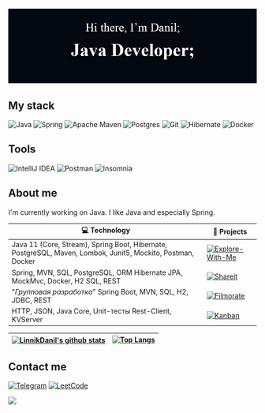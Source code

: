 ![Описание](https://github.com/LinnikDanil/LinnikDanil/blob/main/header.png?raw=true)
## My stack
![Java](https://img.shields.io/badge/java-%23ED8B00.svg?style=for-the-badge&logo=openjdk&logoColor=white)
![Spring](https://img.shields.io/badge/spring-%236DB33F.svg?style=for-the-badge&logo=spring&logoColor=white)
![Apache Maven](https://img.shields.io/badge/Apache%20Maven-C71A36?style=for-the-badge&logo=Apache%20Maven&logoColor=white)
![Postgres](https://img.shields.io/badge/postgres-%23316192.svg?style=for-the-badge&logo=postgresql&logoColor=white) 
![Git](https://img.shields.io/badge/git-%23F05033.svg?style=for-the-badge&logo=git&logoColor=white) 
![Hibernate](https://img.shields.io/badge/Hibernate-59666C?style=for-the-badge&logo=Hibernate&logoColor=white)
![Docker](https://img.shields.io/badge/docker-%230db7ed.svg?style=for-the-badge&logo=docker&logoColor=white)
## Tools
![IntelliJ IDEA](https://img.shields.io/badge/IntelliJIDEA-000000.svg?style=for-the-badge&logo=intellij-idea&logoColor=white)
![Postman](https://img.shields.io/badge/Postman-FF6C37?style=for-the-badge&logo=postman&logoColor=white)
![Insomnia](https://img.shields.io/badge/Insomnia-black?style=for-the-badge&logo=insomnia&logoColor=5849BE)


## About me
I'm currently working on Java. I like Java and especially Spring.

| 💻 **Technology** | 🚀 **Projects** |
| - | - |
| Java 11 (Core, Stream), Spring Boot, Hibernate, PostgreSQL, Maven, Lombok, Junit5, Mockito, Postman, Docker| [![Explore-With-Me](https://img.shields.io/static/v1?label=&message=Explore-With-Me&color=000605&logo=github&logoColor=FFFFFF&labelColor=000605)](https://github.com/LinnikDanil/java-explore-with-me) |
| Spring, MVN, SQL, PostgreSQL, ORM Hibernate JPA, MockMvc, Docker, H2 SQL, REST | [![Shareit](https://img.shields.io/static/v1?label=&message=ShareIt&color=000605&logo=github&logoColor=FFFFFF&labelColor=000605)](https://github.com/LinnikDanil/java-shareit) |
| "*Групповая разработка*" Spring Boot, MVN, SQL, H2, JDBC, REST | [![Filmorate](https://img.shields.io/static/v1?label=&message=Filmorate&color=000605&logo=github&logoColor=FFFFFF&labelColor=000605)](https://github.com/sigmaclap/java-filmorate) |
| HTTP, JSON, Java Core, Unit-тесты Rest-Client, KVServer | [![Kanban](https://img.shields.io/static/v1?label=&message=Kanban&color=000605&logo=github&logoColor=FFFFFF&labelColor=000605)](https://github.com/LinnikDanil/java-kanban) |

| <a href="https://github.com/LinnikDanil/github-readme-stats"><img align="center" src="https://github-readme-stats.vercel.app/api?username=LinnikDanil&show_icons=true&include_all_commits=true&theme=dracula&hide_border=true" alt="LinnikDanil's github stats" /></a> |[![Top Langs](https://github-readme-stats.vercel.app/api/top-langs/?username=LinnikDanil&layout=compact&theme=dracula)](https://github.com/LinnikDanil/github-readme-stats) |
| ------------- | ------------- |

## Contact me
[![Telegram](https://img.shields.io/badge/-Telegram-blue?style=for-the-badge&logo=telegram&logoColor=white)](https://t.me/Danil_Linnik) 
[![LeetCode](https://img.shields.io/badge/LeetCode-000000?style=for-the-badge&logo=LeetCode&logoColor=#d16c06)](https://leetcode.com/LinnikDanil/)

![](https://komarev.com/ghpvc/?username=LinnikDanil)
